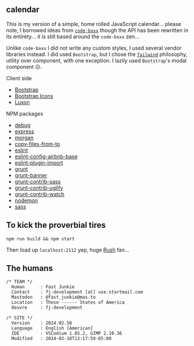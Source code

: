 calendar
---

This is my version of a simple, home rolled JavaScript calendar... please note, I borrowed ideas from [`code-boxx`](https://gist.github.com/code-boxx/ee4333471196b25886ee0ad6da4e13a4) though the API has been rewritten in its entirety... it is still based around the `code-boxx` zen...  

Unlike `code-boxx` I did not write any custom styles, I used several vendor libraries instead. I did used `Bootstrap`, but I chose the [`Tailwind`](https://tailwindcss.com/docs/utility-first) philosophy, utility over component, with one exception. I lazily used `Bootstrap`'s modal component 😖.

Client side
* [Bootstrap](https://getbootstrap.com/)
* [Bootstrap Icons](https://icons.getbootstrap.com/)
* [Luxon](https://moment.github.io/luxon/#/)

NPM packages
* [debug](https://www.npmjs.com/package/debug)
* [express](https://www.npmjs.com/package/express)
* [morgan](https://www.npmjs.com/package/morgan)
* [copy-files-from-to](https://www.npmjs.com/package/copy-files-from-to)
* [eslint](https://www.npmjs.com/package/eslint)
* [eslint-config-airbnb-base](https://www.npmjs.com/package/eslint-config-airbnb-base)
* [eslint-plugin-import](https://www.npmjs.com/package/eslint-plugin-import)
* [grunt](https://www.npmjs.com/package/grunt)
* [grunt-banner](https://www.npmjs.com/package/grunt-banner)
* [grunt-contrib-sass](https://www.npmjs.com/package/grunt-contrib-sass)
* [grunt-contrib-uglify](https://www.npmjs.com/package/grunt-contrib-uglify)
* [grunt-contrib-watch](https://www.npmjs.com/package/grunt-contrib-watch)
* [nodemon](https://www.npmjs.com/package/nodemon)
* [sass](https://www.npmjs.com/package/sass)

To kick the proverbial tires
---

```
npm run build && npm start
```
Then load up `localhost:2112` yep, huge [Rush](https://www.rush.com/albums/2112/) fan...

The humans
---
```shell
/* TEAM */
  Human      : Fast Junkie
  Contact    : fj-development [at] use.startmail.com
  Mastodon   : @fast_junkie@mas.to
  Location   : These ------ States of America
  Oeuvre     : fj-development

/* SITE */
  Version    : 2024.02.58
  Language   : English [American]
  IDE        : VSCodium 1.85.2, GIMP 2.10.36
  Modified   : 2024-02-18T13:17:59-05:00
```
